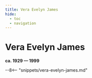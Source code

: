 ```yaml
---
title: Vera Evelyn James
hide:
  - toc
  - navigation 
---
```


# Vera Evelyn James

**ca. 1929 — 1999**

--8<-- "snippets/vera-evelyn-james.md"
